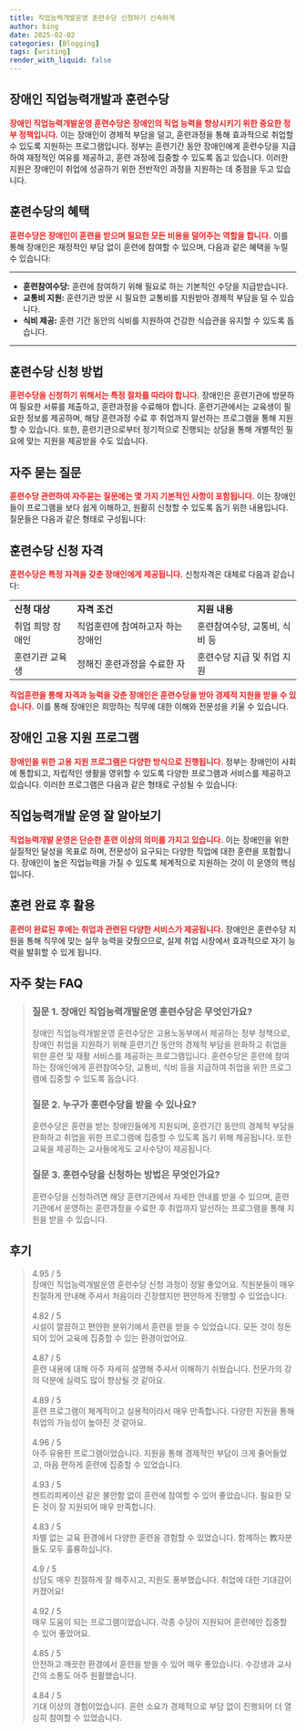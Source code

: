 ```yaml
---
title: 직업능력개발운영 훈련수당 신청하기 신속하게
author: bing
date: 2025-02-02
categories: [Blogging]
tags: [writing]
render_with_liquid: false
---
```



<h2 id='장애인_직업능력개발과_훈련수당'>장애인 직업능력개발과 훈련수당</h2>

<p><b><span style="color: #ee2323;">장애인 직업능력개발운영 훈련수당은 장애인의 직업 능력을 향상시키기 위한 중요한 정부 정책입니다.</span></b> 이는 장애인이 경제적 부담을 덜고, 훈련과정을 통해 효과적으로 취업할 수 있도록 지원하는 프로그램입니다. 정부는 훈련기간 동안 장애인에게 훈련수당을 지급하여 재정적인 여유를 제공하고, 훈련 과정에 집중할 수 있도록 돕고 있습니다. 이러한 지원은 장애인이 취업에 성공하기 위한 전반적인 과정을 지원하는 데 중점을 두고 있습니다.</p>

<h2 id='훈련수당의_혜택'>훈련수당의 혜택</h2>

<p><b><span style="color: #ee2323;">훈련수당은 장애인이 훈련을 받으며 필요한 모든 비용을 덜어주는 역할을 합니다.</span></b> 이를 통해 장애인은 재정적인 부담 없이 훈련에 참여할 수 있으며, 다음과 같은 혜택을 누릴 수 있습니다:</p>

<hr />

<ul>
    <li><b>훈련참여수당:</b> 훈련에 참여하기 위해 필요로 하는 기본적인 수당을 지급받습니다.</li>
    <li><b>교통비 지원:</b> 훈련기관 방문 시 필요한 교통비를 지원받아 경제적 부담을 덜 수 있습니다.</li>
    <li><b>식비 제공:</b> 훈련 기간 동안의 식비를 지원하여 건강한 식습관을 유지할 수 있도록 돕습니다.</li>
</ul>

<hr />

<h2 id='훈련수당_신청방법'>훈련수당 신청 방법</h2>

<p><b><span style="color: #ee2323;">훈련수당을 신청하기 위해서는 특정 절차를 따라야 합니다.</span></b> 장애인은 훈련기관에 방문하여 필요한 서류를 제출하고, 훈련과정을 수료해야 합니다. 훈련기관에서는 교육생이 필요한 정보를 제공하며, 해당 훈련과정 수료 후 취업까지 알선하는 프로그램을 통해 지원할 수 있습니다. 또한, 훈련기관으로부터 정기적으로 진행되는 상담을 통해 개별적인 필요에 맞는 지원을 제공받을 수도 있습니다.</p>

<h2 id='자주묻는질문'>자주 묻는 질문</h2>

<p><b><span style="color: #ee2323;">훈련수당 관련하여 자주묻는 질문에는 몇 가지 기본적인 사항이 포함됩니다.</span></b> 이는 장애인들이 프로그램을 보다 쉽게 이해하고, 원활히 신청할 수 있도록 돕기 위한 내용입니다. 질문들은 다음과 같은 형태로 구성됩니다:</p>

<h2 id='훈련수당_신청자격'>훈련수당 신청 자격</h2>

<p><b><span style="color: #ee2323;">훈련수당은 특정 자격을 갖춘 장애인에게 제공됩니다.</span></b> 신청자격은 대체로 다음과 같습니다:</p>

<table>
    <tr>
        <td><b>신청 대상</b></td>
        <td><b>자격 조건</b></td>
        <td><b>지원 내용</b></td>
    </tr>
    <tr>
        <td>취업 희망 장애인</td>
        <td>직업훈련에 참여하고자 하는 장애인</td>
        <td>훈련참여수당, 교통비, 식비 등</td>
    </tr>
    <tr>
        <td>훈련기관 교육생</td>
        <td>정해진 훈련과정을 수료한 자</td>
        <td>훈련수당 지급 및 취업 지원</td>
    </tr>
</table>

<p><b><span style="color: #ee2323;">직업훈련을 통해 자격과 능력을 갖춘 장애인은 훈련수당을 받아 경제적 지원을 받을 수 있습니다.</span></b> 이를 통해 장애인은 희망하는 직무에 대한 이해와 전문성을 키울 수 있습니다.</p>

<h2 id='장애인_고용_지원_프로그램'>장애인 고용 지원 프로그램</h2>

<p><b><span style="color: #ee2323;">장애인을 위한 고용 지원 프로그램은 다양한 방식으로 진행됩니다.</span></b> 정부는 장애인이 사회에 통합되고, 자립적인 생활을 영위할 수 있도록 다양한 프로그램과 서비스를 제공하고 있습니다. 이러한 프로그램은 다음과 같은 형태로 구성될 수 있습니다:</p>

<h2 id='직업능력개발_운영_잘_알아보기'>직업능력개발 운영 잘 알아보기</h2>

<p><b><span style="color: #ee2323;">직업능력개발 운영은 단순한 훈련 이상의 의미를 가지고 있습니다.</span></b> 이는 장애인을 위한 실질적인 달성을 목표로 하며, 전문성이 요구되는 다양한 직업에 대한 훈련을 포함합니다. 장애인이 높은 직업능력을 가질 수 있도록 체계적으로 지원하는 것이 이 운영의 핵심입니다.</p>

<h2 id='훈련완료후_활용'>훈련 완료 후 활용</h2>

<p><b><span style="color: #ee2323;">훈련이 완료된 후에는 취업과 관련된 다양한 서비스가 제공됩니다.</span></b> 장애인은 훈련수당 지원을 통해 직무에 맞는 실무 능력을 갖췄으므로, 실제 취업 시장에서 효과적으로 자기 능력을 발휘할 수 있게 됩니다.</p>


<h2 id='자주_찾는_FAQ'>자주 찾는 FAQ</h2>
<div itemscope="" itemtype="https://schema.org/FAQPage"> 
<blockquote> 
<div itemscope="" itemprop="mainEntity" itemtype="https://schema.org/Question"> 
<h3 itemprop="name">질문 1. 장애인 직업능력개발운영 훈련수당은 무엇인가요?</h3> 
<div itemscope="" itemprop="acceptedAnswer" itemtype="https://schema.org/Answer"> 
<span itemprop="text"> 
<p>장애인 직업능력개발운영 훈련수당은 고용노동부에서 제공하는 정부 정책으로, 장애인 취업을 지원하기 위해 훈련기간 동안의 경제적 부담을 완화하고 취업을 위한 훈련 및 재활 서비스를 제공하는 프로그램입니다. 훈련수당은 훈련에 참여하는 장애인에게 훈련참여수당, 교통비, 식비 등을 지급하여 취업을 위한 프로그램에 집중할 수 있도록 돕습니다.</p> 
</span> 
</div> 
</div> 
<div itemscope="" itemprop="mainEntity" itemtype="https://schema.org/Question"> 
<h3 itemprop="name">질문 2. 누구가 훈련수당을 받을 수 있나요?</h3> 
<div itemscope="" itemprop="acceptedAnswer" itemtype="https://schema.org/Answer"> 
<span itemprop="text"> 
<p>훈련수당은 훈련을 받는 장애인들에게 지원되며, 훈련기간 동안의 경제적 부담을 완화하고 취업을 위한 프로그램에 집중할 수 있도록 돕기 위해 제공됩니다. 또한 교육을 제공하는 교사들에게도 교사수당이 제공됩니다.</p> 
</span> 
</div> 
</div> 
<div itemscope="" itemprop="mainEntity" itemtype="https://schema.org/Question"> 
<h3 itemprop="name">질문 3. 훈련수당을 신청하는 방법은 무엇인가요?</h3> 
<div itemscope="" itemprop="acceptedAnswer" itemtype="https://schema.org/Answer"> 
<span itemprop="text"> 
<p>훈련수당을 신청하려면 해당 훈련기관에서 자세한 안내를 받을 수 있으며, 훈련기관에서 운영하는 훈련과정을 수료한 후 취업까지 알선하는 프로그램을 통해 지원을 받을 수 있습니다.</p> 
</span> 
</div> 
</div> 
</blockquote> 
</div>
<h2 id='후기'>후기</h2>
<div itemscope itemtype="https://schema.org/Product">
  <blockquote>
  <div itemprop="review" itemscope itemtype="https://schema.org/Review">
      <div itemprop="reviewRating" itemscope itemtype="https://schema.org/Rating"> <span itemprop="ratingValue">4.95</span> / <span itemprop="bestRating">5</span> </div>
      <span itemprop="reviewBody">장애인 직업능력개발운영 훈련수당 신청 과정이 정말 좋았어요. 직원분들이 매우 친절하게 안내해 주셔서 처음이라 긴장했지만 편안하게 진행할 수 있었습니다.</span>
  </div>
  <br>
  <div itemprop="review" itemscope itemtype="https://schema.org/Review">
      <div itemprop="reviewRating" itemscope itemtype="https://schema.org/Rating"> <span itemprop="ratingValue">4.82</span> / <span itemprop="bestRating">5</span> </div>
      <span itemprop="reviewBody">시설이 깔끔하고 편안한 분위기에서 훈련을 받을 수 있었습니다. 모든 것이 정돈되어 있어 교육에 집중할 수 있는 환경이었어요.</span>
  </div>
  <br>
  <div itemprop="review" itemscope itemtype="https://schema.org/Review">
      <div itemprop="reviewRating" itemscope itemtype="https://schema.org/Rating"> <span itemprop="ratingValue">4.87</span> / <span itemprop="bestRating">5</span> </div>
      <span itemprop="reviewBody">훈련 내용에 대해 아주 자세히 설명해 주셔서 이해하기 쉬웠습니다. 전문가의 강의 덕분에 실력도 많이 향상될 것 같아요.</span>
  </div>
  <br>
  <div itemprop="review" itemscope itemtype="https://schema.org/Review">
      <div itemprop="reviewRating" itemscope itemtype="https://schema.org/Rating"> <span itemprop="ratingValue">4.89</span> / <span itemprop="bestRating">5</span> </div>
      <span itemprop="reviewBody">훈련 프로그램이 체계적이고 실용적이라서 매우 만족합니다. 다양한 지원을 통해 취업의 가능성이 높아진 것 같아요.</span>
  </div>
  <br>
  <div itemprop="review" itemscope itemtype="https://schema.org/Review">
      <div itemprop="reviewRating" itemscope itemtype="https://schema.org/Rating"> <span itemprop="ratingValue">4.96</span> / <span itemprop="bestRating">5</span> </div>
      <span itemprop="reviewBody">아주 유용한 프로그램이었습니다. 지원을 통해 경제적인 부담이 크게 줄어들었고, 마음 편하게 훈련에 집중할 수 있었습니다.</span>
  </div>
  <br>
  <div itemprop="review" itemscope itemtype="https://schema.org/Review">
      <div itemprop="reviewRating" itemscope itemtype="https://schema.org/Rating"> <span itemprop="ratingValue">4.93</span> / <span itemprop="bestRating">5</span> </div>
      <span itemprop="reviewBody">젠트리피케이션 같은 불안함 없이 훈련에 참여할 수 있어 좋았습니다. 필요한 모든 것이 잘 지원되어 매우 만족합니다.</span>
  </div>
  <br>
  <div itemprop="review" itemscope itemtype="https://schema.org/Review">
      <div itemprop="reviewRating" itemscope itemtype="https://schema.org/Rating"> <span itemprop="ratingValue">4.83</span> / <span itemprop="bestRating">5</span> </div>
      <span itemprop="reviewBody">차별 없는 교육 환경에서 다양한 훈련을 경험할 수 있었습니다. 함께하는 教자분들도 모두 훌륭하십니다.</span>
  </div>
  <br>
  <div itemprop="review" itemscope itemtype="https://schema.org/Review">
      <div itemprop="reviewRating" itemscope itemtype="https://schema.org/Rating"> <span itemprop="ratingValue">4.9</span> / <span itemprop="bestRating">5</span> </div>
      <span itemprop="reviewBody">상담도 매우 친절하게 잘 해주시고, 지원도 풍부했습니다. 취업에 대한 기대감이 커졌어요!</span>
  </div>
  <br>
  <div itemprop="review" itemscope itemtype="https://schema.org/Review">
      <div itemprop="reviewRating" itemscope itemtype="https://schema.org/Rating"> <span itemprop="ratingValue">4.92</span> / <span itemprop="bestRating">5</span> </div>
      <span itemprop="reviewBody">매우 도움이 되는 프로그램이었습니다. 각종 수당이 지원되어 훈련에만 집중할 수 있어 좋았어요.</span>
  </div>
  <br>
  <div itemprop="review" itemscope itemtype="https://schema.org/Review">
      <div itemprop="reviewRating" itemscope itemtype="https://schema.org/Rating"> <span itemprop="ratingValue">4.85</span> / <span itemprop="bestRating">5</span> </div>
      <span itemprop="reviewBody">안전하고 깨끗한 환경에서 훈련을 받을 수 있어 매우 좋았습니다. 수강생과 교사 간의 소통도 아주 원활했습니다.</span>
  </div>
  <br>
  <div itemprop="review" itemscope itemtype="https://schema.org/Review">
      <div itemprop="reviewRating" itemscope itemtype="https://schema.org/Rating"> <span itemprop="ratingValue">4.84</span> / <span itemprop="bestRating">5</span> </div>
      <span itemprop="reviewBody">기대 이상의 경험이었습니다. 훈련 소요가 경제적으로 부담 없이 진행되어 더 열심히 참여할 수 있었습니다.</span>
  </div>
  </blockquote>
</div>
